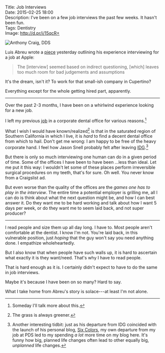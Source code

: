 Title: Job Interviews  
Date: 2015-02-25 18:00  
Description: I've been on a few job interviews the past few weeks. It hasn't been fun.  
Tags: Dentistry  
Image: http://d.pr/i/15qcR+  

![Anthony Craig, DDS](http://d.pr/i/15qcR+ "Anthony Craig, DDS")

Luis Abreu wrote a [piece][lmjabreu] yesterday outlining his experience interviewing for a job at Apple:

> The [interview] seemed based on indirect questioning, [which] leaves too much room for bad judgements and assumptions

It's the dream, isn't it? To work for that small-ish company in Cupertino? 

Everything except for the whole getting hired part, apparently. 

***

Over the past 2-3 months, I have been on a whirlwind experience looking for a new job. 

I left my previous [job][pacificdentalservices] in a corporate dental office for various reasons.[^pds] 

What I wish I would have known/realized[^kr] is that in the saturated region of Southern California in which I live, it is *hard* to find a decent dental office from which to hail. Don't get me wrong: I am happy to be free of the heavy corporate hand. I feel how Jason Snell probably felt after leaving [IDG][snellworld].[^idg] 

But there is only so much interviewing one human can do in a given period of time. Some of the offices I have been to have been ...less than ideal. Let me put it this way: I wouldn't let some of these places perform irreversible surgical procedures on my teeth, that's for sure. Oh well. You never know from a Craigslist ad. 

But even worse than the quality of the offices are the *games one has to play in the interview*. The entire time a potential employer is grilling me, all I can do is think about what the next question might be, and how I can best answer it. Do they want me to be hard working and talk about how I want 5 days per week, or do they want me to seem laid back, and not super producer?

***

I read people and size them up all day long. I have to. Most people aren't comfortable at the dentist. I know I'm not. You're laid back, in this vulnerable position, just *hoping* that the guy won't say you need anything done. I empathize wholeheartedly.

But I also know that when people have such walls up, it is hard to ascertain what exactly it is they want/need. That's why I have to read people. 

That is hard enough as it is. I certainly didn't expect to have to do the same in job interviews.

Maybe it's because I have been on so many? Hard to say.

What I take home from Abreu's story is solace---at least I'm not alone.

[^pds]: Someday I'll talk more about this.
[^idg]: Another interesting tidbit: just as his departure from IDG coincided with the launch of his personal blog, [Six Colors][sixcolors], my own departure from my job at PDS led to my spending *a lot* more time on my blog here. It's funny how big, planned life changes often lead to other equally big, *unplanned* life changes.
[^kr]: The grass is always greener.

[lmjabreu]: https://lmjabreu.com/post/700-billion/ "Louie A interviewing Apple post it's $700B quarter"
[pacificdentalservices]: http://pacificdentalservices.com "Pacific Dental Services (PDS)"
[sixcolors]: http://www.sixcolors.com "Jason Snell's blog, Six Colors"
[snellworld]: http://snellworld.com/a-personal-announcement.html "Jason Snell's introducing Six Colors"